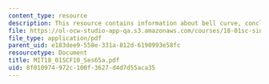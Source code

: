 ```yaml
---
content_type: resource
description: This resource contains information about bell curve, conclusion.
file: https://ol-ocw-studio-app-qa.s3.amazonaws.com/courses/18-01sc-single-variable-calculus-fall-2010/8f010974972c100f3627d4d7d55aca35_MIT18_01SCF10_Ses65a.pdf
file_type: application/pdf
parent_uid: e183dee9-558e-331a-812d-6190993e58fc
resourcetype: Document
title: MIT18_01SCF10_Ses65a.pdf
uid: 8f010974-972c-100f-3627-d4d7d55aca35
---
```

